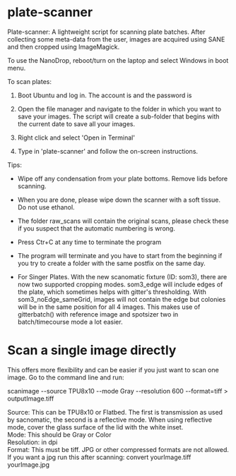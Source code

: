 # plate-scanner
Plate-scanner: A lightweight script for scanning plate batches. After collecting some meta-data from the user, 
images are acquired using SANE and then cropped using ImageMagick.

To use the NanoDrop, reboot/turn on the laptop and select Windows in boot menu.

To scan plates:

1. Boot Ubuntu and log in. The account is                and the password is                

2. Open the file manager and navigate to the folder in which you want to save your images. The script will create a sub-folder that begins with the current date to save all your images. 

3. Right click and select 'Open in Terminal'

4. Type in 'plate-scanner' and follow the on-screen instructions. 

Tips:
- Wipe off any condensation from your plate bottoms. Remove lids before scanning.
- When you are done, please wipe down the scanner with a soft tissue. Do not use ethanol.
- The folder raw_scans will contain the original scans, please check these if you suspect that the automatic numbering is wrong.
- Press Ctr+C at any time to terminate the program
- The program will terminate and you have to start from the beginning if you try to create a folder with the same postfix on the same day. 

- For Singer Plates. With the new scanomatic fixture (ID: som3), there are now two supported cropping modes. som3_edge will include edges of the plate, which sometimes helps with gitter's thresholding. With som3_noEdge_sameGrid, images will not contain the edge but colonies will be in the same position for all 4 images. This makes use of gitterbatch() with reference image and spotsizer two in batch/timecourse mode a lot easier.

# Scan a single image directly
This offers more flexibility and can be easier if you just want to scan one image. Go to the command line and run:

scanimage --source TPU8x10 --mode Gray --resolution 600 --format=tiff  > outputImage.tiff  
  
Source: This can be TPU8x10 or Flatbed. The first is transmission as used by sacnomatic, the second is a reflective mode. When using reflective mode, cover the glass surface of the lid with the white inset.   
Mode: This should be Gray or Color  
Resolution: in dpi  
Format: This must be tiff. JPG or other compressed formats are not allowed. If you want a jpg run this after scanning: convert yourImage.tiff yourImage.jpg

